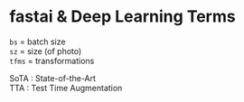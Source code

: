 # fastai & Deep Learning Terms

`bs` = batch size  
`sz` = size (of photo)  
`tfms` = transformations  

SoTA : State-of-the-Art  
TTA : Test Time Augmentation  

